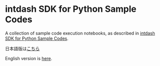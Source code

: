 # intdash SDK for Python Sample Codes

A collection of sample code execution notebooks, as described in [intdash SDK for Python Sample Codes](https://docs.intdash.jp/sdk/python/latest/en/guide/codesample.html).


日本語版は[こちら](ja)  

English version is [here](en).   